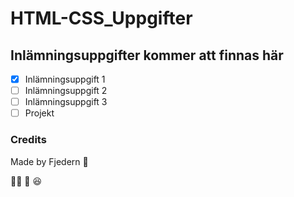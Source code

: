 # HTML-CSS_Uppgifter

## Inlämningsuppgifter kommer att finnas här

- [x] Inlämningsuppgift 1
- [ ] Inlämningsuppgift 2
- [ ] Inlämningsuppgift 3
- [ ] Projekt

### Credits
Made by Fjedern :unicorn:

:walking_man: :knife: :laughing:
